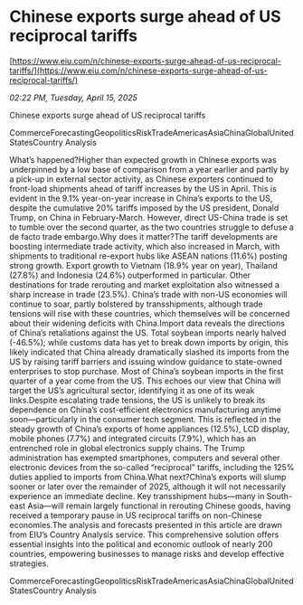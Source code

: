 # Chinese exports surge ahead of US reciprocal tariffs

[https://www.eiu.com/n/chinese-exports-surge-ahead-of-us-reciprocal-tariffs/](https://www.eiu.com/n/chinese-exports-surge-ahead-of-us-reciprocal-tariffs/)

*02:22 PM, Tuesday, April 15, 2025*

Chinese exports surge ahead of US reciprocal tariffs

CommerceForecastingGeopoliticsRiskTradeAmericasAsiaChinaGlobalUnited StatesCountry Analysis

What’s happened?Higher than expected growth in Chinese exports was underpinned by a low base of comparison from a year earlier and partly by a pick-up in external sector activity, as Chinese exporters continued to front-load shipments ahead of tariff increases by the US in April. This is evident in the 9.1% year-on-year increase in China’s exports to the US, despite the cumulative 20% tariffs imposed by the US president, Donald Trump, on China in February-March. However, direct US-China trade is set to tumble over the second quarter, as the two countries struggle to defuse a de facto trade embargo.Why does it matter?The tariff developments are boosting intermediate trade activity, which also increased in March, with shipments to traditional re-export hubs like ASEAN nations (11.6%) posting strong growth. Export growth to Vietnam (18.9% year on year), Thailand (27.8%) and Indonesia (24.6%) outperformed in particular. Other destinations for trade rerouting and market exploitation also witnessed a sharp increase in trade (23.5%). China’s trade with non-US economies will continue to soar, partly bolstered by transshipments, although trade tensions will rise with these countries, which themselves will be concerned about their widening deficits with China.Import data reveals the directions of China’s retaliations against the US. Total soybean imports nearly halved (-46.5%); while customs data has yet to break down imports by origin, this likely indicated that China already dramatically slashed its imports from the US by raising tariff barriers and issuing window guidance to state-owned enterprises to stop purchase. Most of China’s soybean imports in the first quarter of a year come from the US. This echoes our view that China will target the US’s agricultural sector, identifying it as one of its weak links.Despite escalating trade tensions, the US is unlikely to break its dependence on China’s cost-efficient electronics manufacturing anytime soon—particularly in the consumer tech segment. This is reflected in the steady growth of China’s exports of home appliances (12.5%), LCD display, mobile phones (7.7%) and integrated circuits (7.9%), which has an entrenched role in global electronics supply chains. The Trump administration has exempted smartphones, computers and several other electronic devices from the so-called “reciprocal” tariffs, including the 125% duties applied to imports from China.What next?China’s exports will slump sooner or later over the remainder of 2025, although it will not necessarily experience an immediate decline. Key transshipment hubs—many in South-east Asia—will remain largely functional in rerouting Chinese goods, having received a temporary pause in US reciprocal tariffs on non-Chinese economies.The analysis and forecasts presented in this article are drawn from EIU’s Country Analysis service. This comprehensive solution offers essential insights into the political and economic outlook of nearly 200 countries, empowering businesses to manage risks and develop effective strategies.

CommerceForecastingGeopoliticsRiskTradeAmericasAsiaChinaGlobalUnited StatesCountry Analysis


